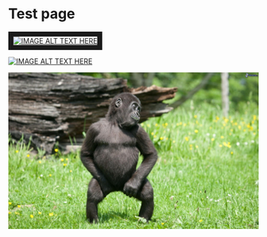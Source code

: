 # Test page

<a href="http://www.youtube.com/watch?feature=player_embedded&v=75wa8Lx4yc4
" target="_blank"><img src="http://img.youtube.com/vi/75wa8Lx4yc4/0.jpg" 
alt="IMAGE ALT TEXT HERE" width="240" height="180" border="10" /></a>

[![IMAGE ALT TEXT HERE](http://img.youtube.com/vi/75wa8Lx4yc4/0.jpg)](http://www.youtube.com/watch?v=75wa8Lx4yc4)

![Tralala](../img/tralala.jpg)
